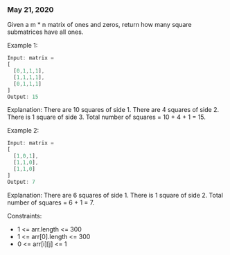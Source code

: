 ### May 21, 2020

Given a m * n matrix of ones and zeros, return how many square submatrices have all ones.

Example 1:
```js
Input: matrix =
[
  [0,1,1,1],
  [1,1,1,1],
  [0,1,1,1]
]
Output: 15
```
Explanation:
There are 10 squares of side 1.
There are 4 squares of side 2.
There is  1 square of side 3.
Total number of squares = 10 + 4 + 1 = 15.

Example 2:
```js
Input: matrix =
[
  [1,0,1],
  [1,1,0],
  [1,1,0]
]
Output: 7
```
Explanation:
There are 6 squares of side 1.
There is 1 square of side 2.
Total number of squares = 6 + 1 = 7.

Constraints:
- 1 <= arr.length <= 300
- 1 <= arr[0].length <= 300
- 0 <= arr[i][j] <= 1